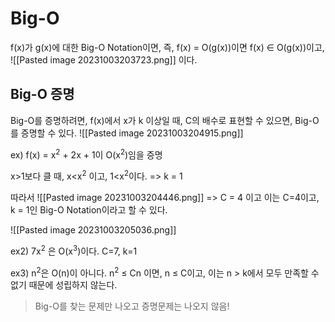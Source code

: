 # Big-O 
f(x)가 g(x)에 대한 Big-O Notation이면,
즉, f(x) = O(g(x))이면
f(x) ∈ O(g(x))이고, 
![[Pasted image 20231003203723.png]]
이다.

## Big-O 증명
Big-O를 증명하려면, f(x)에서 x가 k 이상일 때, C의 배수로 표현할 수 있으면, Big-O를 증명할 수 있다.
![[Pasted image 20231003204915.png]]

ex)
f(x) = x<sup>2</sup> + 2x + 1이 O(x<sup>2</sup>)임을 증명

x>1보다 클 때, x<x<sup>2</sup> 이고, 1<x<sup>2</sup>이다. => k = 1

따라서 ![[Pasted image 20231003204446.png]] => C = 4
이고 이는 C=4이고, k = 1인 Big-O Notation이라고 할 수 있다.

![[Pasted image 20231003205036.png]]

ex2)
7x<sup>2</sup> 은 O(x<sup>3</sup>)이다.
C=7, k=1

ex3)
n<sup>2</sup>은 O(n)이 아니다.
n<sup>2</sup> ≤ Cn 이면, n ≤ C이고,
이는 n > k에서 모두 만족할 수 없기 때문에 성립하지 않는다.

> Big-O를 찾는 문제만 나오고 증명문제는 나오지 않음!
> 